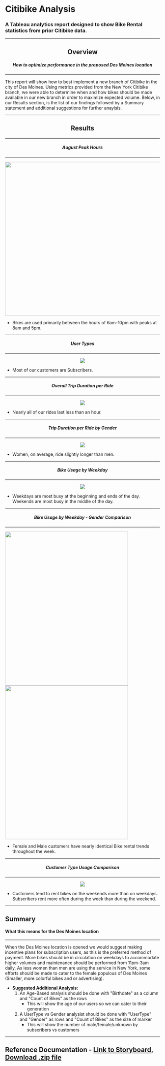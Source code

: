 # Citibike Analysis

### A Tableau analytics report designed to show Bike Rental statistics from prior Citibike data.

---
## **<p align="center">Overview</p>**
##### **<p align="center">How to optimize performance in the proposed Des Moines location</p>**
---

This report will show how to best implement a new branch of Citibike in the city of Des Moines. Using metrics provided from the New York Citibike branch, we were able to determine when and how bikes should be made available in our new branch in order to maximize expected volume. Below, in our Results section, is the list of our findings followed by a Summary statement and additional suggestions for further anaylsis.

---
## **<p align="center">Results</p>**
---
##### **<p align="center">August Peak Hours</p>**
---

<p align="center">
   <img width="1000" height="500" src="https://github.com/Jamesrx33/bikesharing/blob/main/Resources/August%20Peak%20Hours.png?raw=true">
</p>

  * Bikes are used primarily between the hours of 6am-10pm with peaks at 8am and 5pm.

---
##### **<p align="center">User Types</p>**
---

<p align="center">
   <img src="https://github.com/Jamesrx33/bikesharing/blob/main/Resources/User%20Types.png?raw=true">
</p>

  * Most of our customers are Subscribers.

---
##### **<p align="center">Overall Trip Duration per Ride</p>**
---

<p align="center">
   <img src="https://github.com/Jamesrx33/bikesharing/blob/main/Resources/Ride%20Durations.png?raw=true">
</p>

  * Nearly all of our rides last less than an hour.

---
##### **<p align="center">Trip Duration per Ride by Gender</p>**
---

<p align="center">
   <img src="https://github.com/Jamesrx33/bikesharing/blob/main/Resources/Ride%20Durations%20by%20Gender.png?raw=true">
</p>

  * Women, on average, ride slightly longer than men.

---
##### **<p align="center">Bike Usage by Weekday</p>**
---

<p align="center">
   <img src="https://github.com/Jamesrx33/bikesharing/blob/main/Resources/Bike%20Usage%20by%20Weekday.png?raw=true">
</p>

  * Weekdays are most busy at the beginning and ends of the day. Weekends are most busy in the middle of the day.

---
##### **<p align="center">Bike Usage by Weekday - Gender Comparison</p>**
---

<p align="left">
   <img width="400" height="500" src="https://github.com/Jamesrx33/bikesharing/blob/main/Resources/Female%20Hours%20of%20Operation.png?raw=true">
   <img width="400" height="500" src="https://github.com/Jamesrx33/bikesharing/blob/main/Resources/Male%20Hours%20of%20Operation.png?raw=true">
</p>

  * Female and Male customers have nearly identical Bike rental trends throughout the week.

---
##### **<p align="center">Customer Type Usage Comparison</p>**
---

<p align="center">
   <img src="https://github.com/Jamesrx33/bikesharing/blob/main/Resources/Customer%20vs%20Subscriber%20Weekday%20Heatmap.png?raw=true">
</p>

  * Customers tend to rent bikes on the weekends more than on weekdays. Subscribers rent more often during the week than during the weekend.


---
## Summary
#### What this means for the Des Moines location
---
When the Des Moines location is opened we would suggest making incentive plans for subscription users, as this is the preferred method of payment. More bikes should be in circulation on weekdays to accommodate higher volumes and maintenance should be performed from 11pm-3am daily. As less women than men are using the service in New York, some efforts should be made to cater to the female populous of Des Moines (Smaller, more colorful bikes and or advertising).


  * **Suggested Additional Analysis:**
    1. An Age-Based analysis should be done with "Birthdate" as a column and "Count of Bikes" as the rows
       * This will show the age of our users so we can cater to their generation
    2. A UserType vs Gender analysist should be done with "UserType" and "Gender" as rows and "Count of Bikes" as the size of marker
       * This will show the number of male/female/unknown by subscribers vs customers


---

## Reference Documentation - [Link to Storyboard](https://public.tableau.com/app/profile/james.bell3292/viz/Citibike_Challenge_16275846647380/CitibikeAnalysis?publish=yes), [Download .zip file](https://github.com/Jamesrx33/bikesharing/archive/refs/heads/main.zip)
